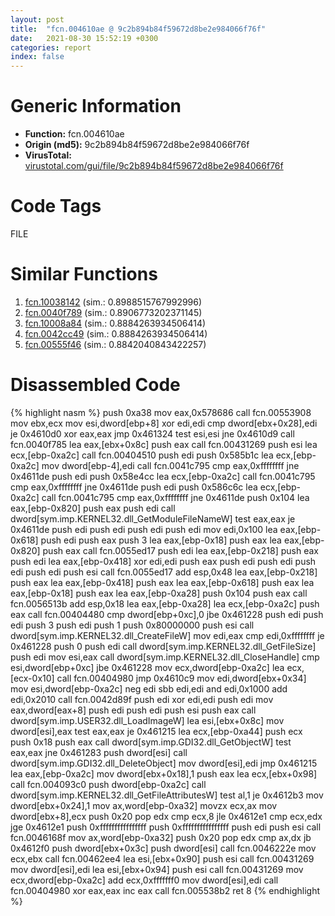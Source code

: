 ```yaml
---
layout: post
title:  "fcn.004610ae @ 9c2b894b84f59672d8be2e984066f76f"
date:   2021-08-30 15:52:19 +0300
categories: report
index: false
---
```


# Generic Information
- **Function:** fcn.004610ae
- **Origin (md5):** 9c2b894b84f59672d8be2e984066f76f
- **VirusTotal:** [virustotal.com/gui/file/9c2b894b84f59672d8be2e984066f76f][virustotal_ref]

# Code Tags
<span class="tag" id="FILE">FILE</span>


# Similar Functions

1. [fcn.10038142][similar_1_ref] (sim.: 0.8988515767992996)
2. [fcn.0040f789][similar_2_ref] (sim.: 0.8906773202371145)
3. [fcn.10008a84][similar_3_ref] (sim.: 0.8884263934506414)
4. [fcn.0042cc49][similar_4_ref] (sim.: 0.8884263934506414)
5. [fcn.00555f46][similar_5_ref] (sim.: 0.8842040843422257)


# Disassembled Code

{% highlight nasm %}
push 0xa38
mov eax,0x578686
call fcn.00553908
mov ebx,ecx
mov esi,dword[ebp+8]
xor edi,edi
cmp dword[ebx+0x28],edi
je 0x4610d0
xor eax,eax
jmp 0x461324
test esi,esi
jne 0x4610d9
call fcn.0040f785
lea eax,[ebx+0x8c]
push eax
call fcn.00431269
push esi
lea ecx,[ebp-0xa2c]
call fcn.00404510
push edi
push 0x585b1c
lea ecx,[ebp-0xa2c]
mov dword[ebp-4],edi
call fcn.0041c795
cmp eax,0xffffffff
jne 0x4611de
push edi
push 0x58e4cc
lea ecx,[ebp-0xa2c]
call fcn.0041c795
cmp eax,0xffffffff
jne 0x4611de
push edi
push 0x586c6c
lea ecx,[ebp-0xa2c]
call fcn.0041c795
cmp eax,0xffffffff
jne 0x4611de
push 0x104
lea eax,[ebp-0x820]
push eax
push edi
call dword[sym.imp.KERNEL32.dll_GetModuleFileNameW]
test eax,eax
je 0x4611de
push edi
push edi
push edi
push edi
mov edi,0x100
lea eax,[ebp-0x618]
push edi
push eax
push 3
lea eax,[ebp-0x18]
push eax
lea eax,[ebp-0x820]
push eax
call fcn.0055ed17
push edi
lea eax,[ebp-0x218]
push eax
push edi
lea eax,[ebp-0x418]
xor edi,edi
push eax
push edi
push edi
push edi
push edi
push esi
call fcn.0055ed17
add esp,0x48
lea eax,[ebp-0x218]
push eax
lea eax,[ebp-0x418]
push eax
lea eax,[ebp-0x618]
push eax
lea eax,[ebp-0x18]
push eax
lea eax,[ebp-0xa28]
push 0x104
push eax
call fcn.0056513b
add esp,0x18
lea eax,[ebp-0xa28]
lea ecx,[ebp-0xa2c]
push eax
call fcn.00404480
cmp dword[ebp+0xc],0
jbe 0x461228
push edi
push edi
push 3
push edi
push 1
push 0x80000000
push esi
call dword[sym.imp.KERNEL32.dll_CreateFileW]
mov edi,eax
cmp edi,0xffffffff
je 0x461228
push 0
push edi
call dword[sym.imp.KERNEL32.dll_GetFileSize]
push edi
mov esi,eax
call dword[sym.imp.KERNEL32.dll_CloseHandle]
cmp esi,dword[ebp+0xc]
jbe 0x461228
mov ecx,dword[ebp-0xa2c]
lea ecx,[ecx-0x10]
call fcn.00404980
jmp 0x4610c9
mov edi,dword[ebx+0x34]
mov esi,dword[ebp-0xa2c]
neg edi
sbb edi,edi
and edi,0x1000
add edi,0x2010
call fcn.0042d89f
push edi
xor edi,edi
push edi
mov eax,dword[eax+8]
push edi
push edi
push esi
push eax
call dword[sym.imp.USER32.dll_LoadImageW]
lea esi,[ebx+0x8c]
mov dword[esi],eax
test eax,eax
je 0x461215
lea ecx,[ebp-0xa44]
push ecx
push 0x18
push eax
call dword[sym.imp.GDI32.dll_GetObjectW]
test eax,eax
jne 0x461283
push dword[esi]
call dword[sym.imp.GDI32.dll_DeleteObject]
mov dword[esi],edi
jmp 0x461215
lea eax,[ebp-0xa2c]
mov dword[ebx+0x18],1
push eax
lea ecx,[ebx+0x98]
call fcn.004093c0
push dword[ebp-0xa2c]
call dword[sym.imp.KERNEL32.dll_GetFileAttributesW]
test al,1
je 0x4612b3
mov dword[ebx+0x24],1
mov ax,word[ebp-0xa32]
movzx ecx,ax
mov dword[ebx+8],ecx
push 0x20
pop edx
cmp ecx,8
jle 0x4612e1
cmp ecx,edx
jge 0x4612e1
push 0xffffffffffffffff
push 0xffffffffffffffff
push edi
push esi
call fcn.0046168f
mov ax,word[ebp-0xa32]
push 0x20
pop edx
cmp ax,dx
jb 0x4612f0
push dword[ebx+0x3c]
push dword[esi]
call fcn.0046222e
mov ecx,ebx
call fcn.00462ee4
lea esi,[ebx+0x90]
push esi
call fcn.00431269
mov dword[esi],edi
lea esi,[ebx+0x94]
push esi
call fcn.00431269
mov ecx,dword[ebp-0xa2c]
add ecx,0xfffffff0
mov dword[esi],edi
call fcn.00404980
xor eax,eax
inc eax
call fcn.005538b2
ret 8
{% endhighlight %}


[similar_1_ref]: /report/fcn.10038142@e5d49e0823e602f2ee948ac39d32c1eb
[similar_2_ref]: /report/fcn.0040f789@5f763449465a14d1cdb5ea67e2f984d0
[similar_3_ref]: /report/fcn.10008a84@e5d49e0823e602f2ee948ac39d32c1eb
[similar_4_ref]: /report/fcn.0042cc49@9c2b894b84f59672d8be2e984066f76f
[similar_5_ref]: /report/fcn.00555f46@c60344b51fa39a329b92557d24ff7670
[virustotal_ref]: https://www.virustotal.com/gui/file/9c2b894b84f59672d8be2e984066f76f